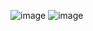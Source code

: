 ![image](https://github.com/calipos/PainterEngine_particles/dance_1.gif)
![image](https://github.com/calipos/PainterEngine_particles/dance_3.gif)
